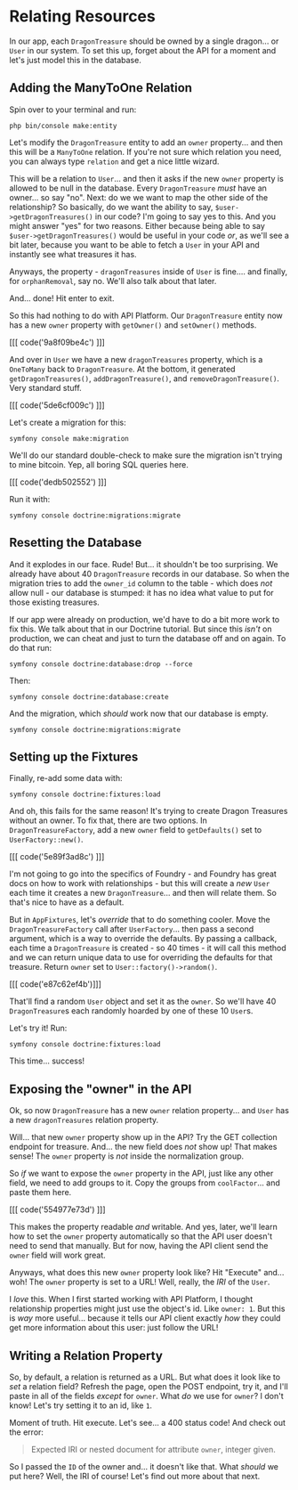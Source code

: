 # Relating Resources

In our app, each `DragonTreasure` should be owned by a single dragon... or `User`
in our system. To set this up, forget about the API for a moment and let's just model
this in the database.

## Adding the ManyToOne Relation

Spin over to your terminal and run:

```terminal
php bin/console make:entity
```

Let's modify the `DragonTreasure` entity to add an `owner` property... and then this
will be a `ManyToOne` relation. If you're not sure which relation you need, you can
always type `relation` and get a nice little wizard.

This will be a relation to `User`... and then it asks if the new `owner` property
is allowed to be null in the database. Every `DragonTreasure` *must* have an owner...
so say "no". Next: do we we want to map the other side of the relationship? So
basically, do we want the ability to say, `$user->getDragonTreasures()` in our code?
I'm going to say yes to this. And you might answer "yes" for two reasons. Either
because being able to say `$user->getDragonTreasures()` would be useful in your
code *or*, as we'll see a bit later, because you want to be able to fetch a
`User` in your API and instantly see what treasures it has.

Anyways, the property - `dragonTreasures` inside of `User` is fine.... and finally,
for `orphanRemoval`, say no. We'll also talk about that later.

And... done! Hit enter to exit.

So this had nothing to do with API Platform. Our `DragonTreasure` entity now has
a new `owner` property with `getOwner()` and `setOwner()` methods. 

[[[ code('9a8f09be4c') ]]]

And over in `User` we have a new `dragonTreasures` property, which is a `OneToMany` back to
`DragonTreasure`. At the bottom, it generated `getDragonTreasures()`,
`addDragonTreasure()`, and `removeDragonTreasure()`. Very standard stuff.

[[[ code('5de6cf009c') ]]]

Let's create a migration for this:

```terminal
symfony console make:migration
```

We'll do our standard double-check to make sure the migration isn't trying to
mine bitcoin. Yep, all boring SQL queries here. 

[[[ code('dedb502552') ]]]

Run it with:

```terminal
symfony console doctrine:migrations:migrate
```

## Resetting the Database

And it explodes in our face. Rude! But... it shouldn't be too surprising. We already
have about 40 `DragonTreasure` records in our database. So when the migration tries
to add the `owner_id` column to the table - which does *not* allow null - our
database is stumped: it has no idea what value to put for those existing treasures.

If our app were already on production, we'd have to do a bit more work to fix this.
We talk about that in our Doctrine tutorial. But since this *isn't* on production,
we can cheat and just to turn the database off and on again. To do that run:

```terminal
symfony console doctrine:database:drop --force
```

Then:

```terminal
symfony console doctrine:database:create
```

And the migration, which *should* work now that our database is empty.

```terminal
symfony console doctrine:migrations:migrate
```

## Setting up the Fixtures

Finally, re-add some data with:

```terminal
symfony console doctrine:fixtures:load
```

And oh, this fails for the same reason! It's trying to create Dragon Treasures
without an owner. To fix that, there are two options. In `DragonTreasureFactory`,
add a new `owner` field to `getDefaults()` set to `UserFactory::new()`.

[[[ code('5e89f3ad8c') ]]]

I'm not going to go into the specifics of Foundry - and Foundry has great docs
on how to work with relationships - but this will create a *new* `User` each time
it creates a new `DragonTreasure`... and then will relate them. So that's nice to
have as a default.

But in `AppFixtures`, let's *override* that to do something cooler. Move the
`DragonTreasureFactory` call after `UserFactory`... then pass a second argument,
which is a way to override the defaults. By passing a callback, each time a
`DragonTreasure` is created - so 40 times - it will call this method and we
can return unique data to use for overriding the defaults for that treasure. Return
`owner` set to `User::factory()->random()`.

[[[ code('e87c62ef4b')]]]

That'll find a random `User` object and set it as the `owner`. So we'll have 40
`DragonTreasure`s each randomly hoarded by one of these 10 `User`s.

Let's try it! Run:

```terminal
symfony console doctrine:fixtures:load
```

This time... success!

## Exposing the "owner" in the API

Ok, so now `DragonTreasure` has a new `owner` relation property... and `User`
has a new `dragonTreasures` relation property.

Will... that new `owner` property show up in the API? Try the GET collection endpoint
for treasure. And... the new field does *not* show up! That makes sense!
The `owner` property is *not* inside the normalization group.

So *if* we want to expose the `owner` property in the API, just like any other field,
we need to add groups to it. Copy the groups from `coolFactor`... and paste them
here.

[[[ code('554977e73d') ]]]

This makes the property readable *and* writable. And yes, later, we'll learn how
to set the `owner` property automatically so that the API user doesn't need to send
that manually. But for now, having the API client send the  `owner` field will
work great.

Anyways, what does this new `owner` property look like? Hit "Execute" and... woh!
The `owner` property is set to a URL! Well, really, the *IRI* of the `User`.

I *love* this. When I first started working with API Platform, I thought relationship
properties might just use the object's id. Like `owner: 1`. But this is *way* more
useful... because it tells our API client exactly *how* they could get more information
about this user: just follow the URL!

## Writing a Relation Property

So, by default, a relation is returned as a URL. But what does it look like to
*set* a relation field? Refresh the page, open the POST endpoint, try it, and
I'll paste in all of the fields *except* for `owner`. What *do* we use for `owner`?
I don't know! Let's try setting it to an id, like `1`.

Moment of truth. Hit execute. Let's see... a 400 status code! And check out
the error:

> Expected IRI or nested document for attribute `owner`, integer given.

So I passed the `ID` of the owner and... it doesn't like that. What *should* we
put here? Well, the IRI of course! Let's find out more about that next.
